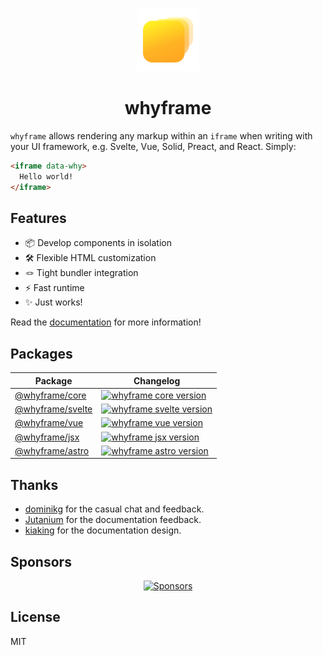 <br>

<p align="center">
  <img src="./docs/src/assets/logo.svg" height="100">
</p>

<h1 align="center">
  whyframe
</h1>

`whyframe` allows rendering any markup within an `iframe` when writing with your UI framework, e.g. Svelte, Vue, Solid, Preact, and React. Simply:

<!-- prettier-ignore -->
```html
<iframe data-why>
  Hello world!
</iframe>
```

## Features

- 📦 Develop components in isolation
- 🛠 Flexible HTML customization
- 🪢 Tight bundler integration
- ⚡️ Fast runtime
- ✨ Just works!

Read the [documentation](https://whyframe.dev) for more information!

## Packages

| Package                               | Changelog                                                                                                                 |
| ------------------------------------- | ------------------------------------------------------------------------------------------------------------------------- |
| [@whyframe/core](./packages/core)     | [![whyframe core version](https://img.shields.io/npm/v/@whyframe/core.svg?label=%20)](./packages/core/CHANGELOG.md)       |
| [@whyframe/svelte](./packages/svelte) | [![whyframe svelte version](https://img.shields.io/npm/v/@whyframe/svelte.svg?label=%20)](./packages/svelte/CHANGELOG.md) |
| [@whyframe/vue](./packages/vue)       | [![whyframe vue version](https://img.shields.io/npm/v/@whyframe/vue.svg?label=%20)](./packages/vue/CHANGELOG.md)          |
| [@whyframe/jsx](./packages/jsx)       | [![whyframe jsx version](https://img.shields.io/npm/v/@whyframe/jsx.svg?label=%20)](./packages/jsx/CHANGELOG.md)          |
| [@whyframe/astro](./packages/astro)   | [![whyframe astro version](https://img.shields.io/npm/v/@whyframe/astro.svg?label=%20)](./packages/astro/CHANGELOG.md)    |

## Thanks

- [dominikg](https://github.com/dominikg) for the casual chat and feedback.
- [Jutanium](https://github.com/Jutanium) for the documentation feedback.
- [kiaking](https://github.com/kiaking) for the documentation design.

## Sponsors

<p align="center">
  <a href="https://bjornlu.com/sponsors.svg">
    <img src="https://bjornlu.com/sponsors.svg" alt="Sponsors" />
  </a>
</p>

## License

MIT

